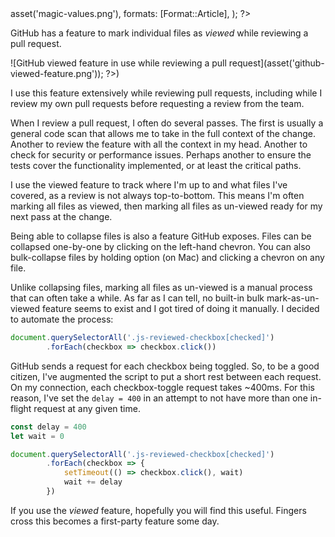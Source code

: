 <?php

use TiMacDonald\Website\Format;
use TiMacDonald\Website\Page;

/**
 * Props.
 *
 * @var string $projectBase
 * @var \TiMacDonald\Website\Request $request
 * @var \TiMacDonald\Website\Url $url
 * @var (callable(string): void) $e
 * @var \TiMacDonald\Website\Markdown $markdown
 * @var \TiMacDonald\Website\Collection $collection
 */

// ...

$page = Page::fromPost(
    file: __FILE__,
    title: 'Mark all files as un-viewed in a GitHub pull request',
    description: 'Use the "viewed" feature on GitHub PRs? Me too, and I wanted to ability to mark *all* files as un-viewed.',
    date: new DateTimeImmutable('@1743457936', new DateTimeZone('Australia/Melbourne')),
    image: $url->asset('magic-values.png'),
    formats: [Format::Article],
);

?>

GitHub has a feature to mark individual files as _viewed_ while reviewing a pull request.

![GitHub viewed feature in use while reviewing a pull request](<?php $e($url->asset('github-viewed-feature.png')); ?>)

I use this feature extensively while reviewing pull requests, including while I review my own pull requests before requesting a review from the team.

When I review a pull request, I often do several passes. The first is usually a general code scan that allows me to take in the full context of the change. Another to review the feature with all the context in my head. Another to check for security or performance issues. Perhaps another to ensure the tests cover the functionality implemented, or at least the critical paths.

I use the viewed feature to track where I'm up to and what files I've covered, as a review is not always top-to-bottom. This means I'm often marking all files as viewed, then marking all files as un-viewed ready for my next pass at the change.

Being able to collapse files is also a feature GitHub exposes. Files can be collapsed one-by-one by clicking on the left-hand chevron. You can also bulk-collapse files by holding option (on Mac) and clicking a chevron on any file.

Unlike collapsing files, marking all files as un-viewed is a manual process that can often take a while. As far as I can tell, no built-in bulk mark-as-un-viewed feature seems to exist and I got tired of doing it manually. I decided to automate the process:


```javascript
document.querySelectorAll('.js-reviewed-checkbox[checked]')
        .forEach(checkbox => checkbox.click())
```

GitHub sends a request for each checkbox being toggled. So, to be a good citizen, I've augmented the script to put a short rest between each request. On my connection, each checkbox-toggle request takes ~400ms. For this reason, I've set the `delay = 400` in an attempt to not have more than one in-flight request at any given time.

```javascript
const delay = 400
let wait = 0

document.querySelectorAll('.js-reviewed-checkbox[checked]')
        .forEach(checkbox => {
            setTimeout(() => checkbox.click(), wait)
            wait += delay
        })
```

If you use the _viewed_ feature, hopefully you will find this useful. Fingers cross this becomes a first-party feature some day.
